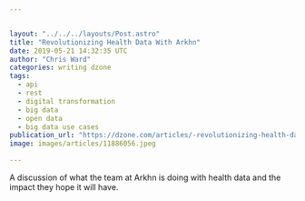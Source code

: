 ```yaml
---


layout: "../../../layouts/Post.astro"
title: "Revolutionizing Health Data With Arkhn"
date: 2019-05-21 14:32:35 UTC
author: "Chris Ward"
categories: writing dzone
tags:
  - api
  - rest
  - digital transformation
  - big data
  - open data
  - big data use cases
publication_url: "https://dzone.com/articles/-revolutionizing-health-data-with-arkhn"
image: images/articles/11886056.jpeg

---
```

A discussion of what the team at Arkhn is doing with health data and the impact they hope it will have.

